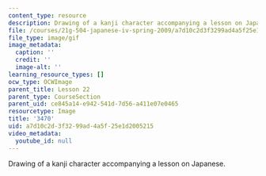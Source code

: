 ```yaml
---
content_type: resource
description: Drawing of a kanji character accompanying a lesson on Japanese.
file: /courses/21g-504-japanese-iv-spring-2009/a7d10c2d3f3299ad4a5f25e1d2005215_3470.gif
file_type: image/gif
image_metadata:
  caption: ''
  credit: ''
  image-alt: ''
learning_resource_types: []
ocw_type: OCWImage
parent_title: Lesson 22
parent_type: CourseSection
parent_uid: ce845a14-e942-541d-7d56-a411e07e0465
resourcetype: Image
title: '3470'
uid: a7d10c2d-3f32-99ad-4a5f-25e1d2005215
video_metadata:
  youtube_id: null
---
```

Drawing of a kanji character accompanying a lesson on Japanese.

